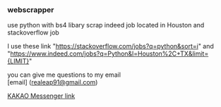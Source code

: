 ### webscrapper
use python with bs4 libary scrap indeed job located in Houston and stackoverflow job


I use these link "https://stackoverflow.com/jobs?q=python&sort=i" and "https://www.indeed.com/jobs?q=Python&l=Houston%2C+TX&limit={LIMIT}"

you can give me questions to my email <br>
[email] (realeap91@gmail.com)

[KAKAO Messenger link](https://open.kakao.com/o/sySVGeQb)
